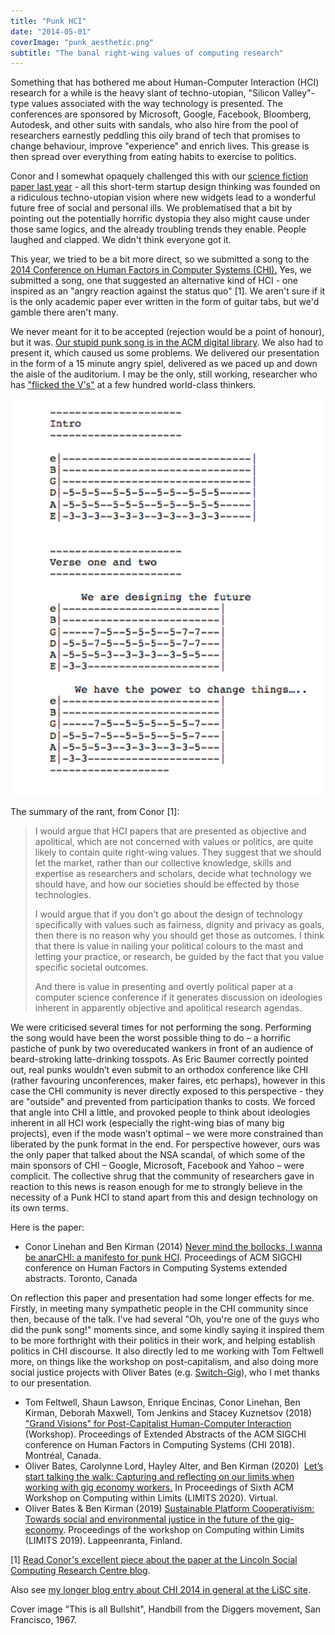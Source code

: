 ```yaml
---
title: "Punk HCI"
date: "2014-05-01"
coverImage: "punk_aesthetic.png"
subtitle: "The banal right-wing values of computing research"
---
```


Something that has bothered me about Human-Computer Interaction (HCI) research for a while is the heavy slant of techno-utopian, "Silicon Valley"-type values associated with the way technology is presented. The conferences are sponsored by Microsoft, Google, Facebook, Bloomberg, Autodesk, and other suits with sandals, who also hire from the pool of researchers earnestly peddling this oily brand of tech that promises to change behaviour, improve "experience" and enrich lives. This grease is then spread over everything from eating habits to exercise to politics.

Conor and I somewhat opaquely challenged this with our [science fiction paper last year](/projects/evil-robots-from-the-future/) - all this short-term startup design thinking was founded on a ridiculous techno-utopian vision where new widgets lead to a wonderful future free of social and personal ills. We problematised that a bit by pointing out the potentially horrific dystopia they also might cause under those same logics, and the already troubling trends they enable. People laughed and clapped. We didn't think everyone got it.

This year, we tried to be a bit more direct, so we submitted a song to the [2014 Conference on Human Factors in Computer Systems (CHI).](http://chi2014.acm.org/) Yes, we submitted a song, one that suggested an alternative kind of HCI - one inspired as an "angry reaction against the status quo" \[1\]. We aren't sure if it is the only academic paper ever written in the form of guitar tabs, but we'd gamble there aren't many.

We never meant for it to be accepted (rejection would be a point of honour), but it was. [Our stupid punk song is in the ACM digital library](http://dl.acm.org/citation.cfm?id=2559206.2578880). We also had to present it, which caused us some problems. We delivered our presentation in the form of a 15 minute angry spiel, delivered as we paced up and down the aisle of the auditorium. I may be the only, still working, researcher who has ["flicked the V's"](http://web.archive.org/web/20081018230141/http://www.icons.org.uk/theicons/collection/the-v-sign/biography/v-for-get-stuffed) at a few hundred world-class thinkers.

<img src="images/tabs.png" alt="Guitar tabs for a basic song, with lyrics 'We are designing the future/We have the power to change things...'" width="800">

The summary of the rant, from Conor \[1\]:

> I would argue that HCI papers that are presented as objective and apolitical, which are not concerned with values or politics, are quite likely to contain quite right-wing values. They suggest that we should let the market, rather than our collective knowledge, skills and expertise as researchers and scholars, decide what technology we should have, and how our societies should be effected by those technologies.
> 
> I would argue that if you don’t go about the design of technology specifically with values such as fairness, dignity and privacy as goals, then there is no reason why you should get those as outcomes. I think that there is value in nailing your political colours to the mast and letting your practice, or research, be guided by the fact that you value specific societal outcomes.
> 
> And there is value in presenting and overtly political paper at a computer science conference if it generates discussion on ideologies inherent in apparently objective and apolitical research agendas.

We were criticised several times for not performing the song. Performing the song would have been the worst possible thing to do – a horrific pastiche of punk by two overeducated wankers in front of an audience of beard-stroking latte-drinking tosspots. As Eric Baumer correctly pointed out, real punks wouldn’t even submit to an orthodox conference like CHI (rather favouring unconferences, maker faires, etc perhaps), however in this case the CHI community is never directly exposed to this perspective - they are "outside" and prevented from participation thanks to costs. We forced that angle into CHI a little, and provoked people to think about ideologies inherent in all HCI work (especially the right-wing bias of many big projects), even if the mode wasn’t optimal – we were more constrained than liberated by the punk format in the end. For perspective however, ours was the only paper that talked about the NSA scandal, of which some of the main sponsors of CHI – Google, Microsoft, Facebook and Yahoo – were complicit. The collective shrug that the community of researchers gave in reaction to this news is reason enough for me to strongly believe in the necessity of a Punk HCI to stand apart from this and design technology on its own terms.

Here is the paper: 

* Conor Linehan and Ben Kirman (2014) [Never mind the bollocks, I wanna be anarCHI: a manifesto for punk HCI](/papers/Linehan2014PunkHCI.pdf). Proceedings of ACM SIGCHI conference on Human Factors in Computing Systems extended abstracts. Toronto, Canada

On reflection this paper and presentation had some longer effects for me. Firstly, in meeting many sympathetic people in the CHI community since then, because of the talk. I've had several "Oh, you're one of the guys who did the punk song!" moments since, and some kindly saying it inspired them to be more forthright with their politics in their work, and helping establish politics in CHI discourse. It also directly led to me working with Tom Feltwell more, on things like the workshop on post-capitalism, and also doing more social justice projects with Oliver Bates (e.g. [Switch-Gig](/projects/switch-gig)), who I met thanks to our presentation. 

* Tom Feltwell, Shaun Lawson, Enrique Encinas, Conor Linehan, Ben Kirman, Deborah Maxwell, Tom Jenkins and Stacey Kuznetsov (2018) ["Grand Visions" for Post-Capitalist Human-Computer Interaction](/papers/Feltwell2018PostCapitalistHCI.pdf) (Workshop). Proceedings of Extended Abstracts of the ACM SIGCHI conference on Human Factors in Computing Systems (CHI 2018). Montréal, Canada.
* Oliver Bates, Carolynne Lord, Hayley Alter, and Ben Kirman (2020)  [Let’s start talking the walk: Capturing and reflecting on our limits when working with gig economy workers.](/papers/Bates2020TalktheWalk.pdf) In Proceedings of Sixth ACM Workshop on Computing within Limits (LIMITS 2020). Virtual.
* Oliver Bates & Ben Kirman (2019) [Sustainable Platform Cooperativism: Towards social and environmental justice in the future of the gig-economy](/papers/Bates2019SustainableCoop.pdf). Proceedings of the workshop on Computing within Limits (LIMITS 2019). Lappeenranta, Finland.

\[1\] [Read Conor's excellent piece about the paper at the Lincoln Social Computing Research Centre blog](http://lisc.lincoln.ac.uk/blog/2014/05/11/reflecting-on-the-making-of-a-political-speech-at-a-hci-conference/).

Also see [my longer blog entry about CHI 2014 in general at the LiSC site](http://lisc.lincoln.ac.uk/blog/2014/05/12/bens-chi2014-reflection/).

Cover image "This is all Bullshit", Handbill from the Diggers movement, San Francisco, 1967. 
